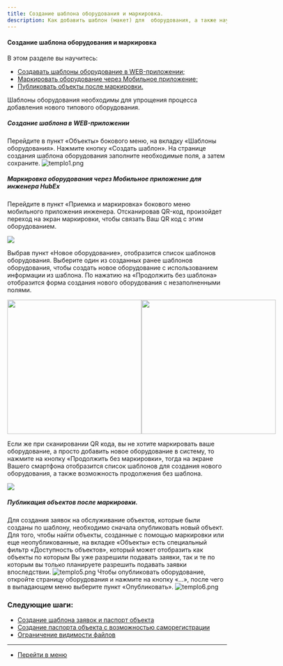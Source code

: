 ```yaml
---
title: Создание шаблона оборудования и маркировка.
description: Как добавить шаблон (макет) для  оборудования, а также научиться маркировать оборудования в системе HubEx?
---
```


<!-- Yandex.Metrika counter -->
<script type="text/javascript" >
   (function(m,e,t,r,i,k,a){m[i]=m[i]||function(){(m[i].a=m[i].a||[]).push(arguments)};
   m[i].l=1*new Date();k=e.createElement(t),a=e.getElementsByTagName(t)[0],k.async=1,k.src=r,a.parentNode.insertBefore(k,a)})
   (window, document, "script", "https://mc.yandex.ru/metrika/tag.js", "ym");
   ym('{{ site.yandex_metric }}', "init", {
        id:'{{ site.yandex_metric }}',
        clickmap:true,
        trackLinks:true,
        accurateTrackBounce:true,
        webvisor:true
   });
</script>
<noscript><div><img src="https://mc.yandex.ru/watch/'{{ site.yandex_metric }}'" style="position:absolute; left:-9999px;" alt="" /></div></noscript>
<!-- /Yandex.Metrika counter -->

#### Создание шаблона оборудования и маркировка
В этом разделе вы научитесь:
<html>
  <meta charset="utf-8">
  <title>Быстрый переход внутри документа</title>
 <ul>
       <li><a href="#webtempl">Создавать шаблоны оборудование в WEB-приложении;</a></li>
       <li><a href="#mobmark">Маркировать оборудование через Мобильное приложение;</a></li>
       <li><a href="#publication">Публиковать объекты после маркировки.</a></li>
 </ul>
</html>

Шаблоны оборудования необходимы для упрощения процесса добавления нового типового оборудования.

<h5 id="webtempl">Cоздание шаблона в WEB-приложении</h5>

Перейдите в пункт «Объекты» бокового меню, на вкладку «Шаблоны оборудования». Нажмите кнопку «Создать шаблон». На странице создания шаблона оборудования заполните необходимые поля, а затем сохраните.
![templo1.png](/attachments/images/FAQ/USER/CreatingObjTemplates/templo1.png)

<h5 id="mobmark">Маркировка оборудования через Мобильное приложение для инженера HubEx</h5>

Перейдите в пункт «Приемка и маркировка» бокового меню мобильного приложения инженера. Отсканировав QR-код, произойдет переход на экран маркировки, чтобы связать Ваш QR код с этим оборудованием.

<div>
  <img  style="margin: 0 auto; display: block; max-width: 100%;" src="/attachments/images/FAQ/USER/CreatingObjTemplates/templo2.jpg" />
</div>

  Выбрав пункт «Новое оборудование», отобразится список шаблонов оборудования. Выберите один из созданных ранее шаблонов оборудования, чтобы создать новое оборудование с использованием информации из шаблона. По нажатию на «Продолжить без шаблона» отобразится форма создания нового оборудования с незаполненными полями.

  <div style="display: flex;">
    <div>
      <img style="margin: 0 auto; width: 308px;" src="/attachments/images/FAQ/USER/CreatingObjTemplates/templo3.jpg" />
    </div>
    <div>
      <img style="margin: 0 auto; width: 308px;" src="/attachments/images/FAQ/USER/CreatingObjTemplates/templo7.jpg" />
    </div>
  </div>

  Если же при сканировании QR кода, вы не хотите маркировать ваше оборудование, а просто добавить новое оборудование в систему,  то нажмите на кнопку «Продолжить без маркировки», тогда на экране Вашего смартфона отобразится список шаблонов для создания нового оборудования, а также возможность продолжения без шаблона.

  <div>
    <img  style="margin: 0 auto; display: block; max-width: 100%;" src="/attachments/images/FAQ/USER/CreatingObjTemplates/templo4.jpg" />
  </div>

<h5 id="publication">Публикация объектов после маркировки.</h5>

  Для создания заявок на обслуживание объектов, которые были созданы по шаблону, необходимо сначала опубликовать новый объект.
  Для того, чтобы найти объекты, созданные с помощью маркировки или еще неопубликованные, на вкладке «Объекты» есть специальный фильтр «Доступность объектов», который может отобразить как объекты по которым Вы уже разрешили подавать заявки, так и те по которым вы только планируете разрешить подавать заявки впоследствии.
![templo5.png](/attachments/images/FAQ/USER/CreatingObjTemplates/templo5.png)
  Чтобы опубликовать оборудование, откройте страницу оборудования и нажмите на кнопку «…», после чего в выпадающем меню выберите пункт «Опубликовать».
![templo6.png](/attachments/images/FAQ/USER/CreatingObjTemplates/templo6.png)



### Следующие шаги:
- [Создание шаблона заявок и паспорт объекта](./CreatingTickTemplates.md)
- [Создание паспорта объекта с возможностью саморегистрации](./HowToMakePassport.md)
- [Ограничение видимости файлов](./ViewRestriction.md)



___
- [Перейти в меню](http://wiki.hubex.ru)
